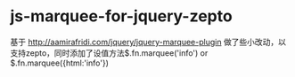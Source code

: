 # js-marquee-for-jquery-zepto
基于
http://aamirafridi.com/jquery/jquery-marquee-plugin
做了些小改动，以支持zepto，同时添加了设值方法$.fn.marquee('info') or $.fn.marquee({html:'info'})